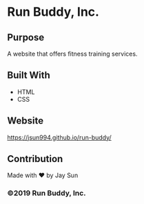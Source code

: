 # Run Buddy, Inc.

## Purpose
A website that offers fitness training services. 

## Built With
* HTML
* CSS

## Website
https://jsun994.github.io/run-buddy/

## Contribution
Made with ❤️ by Jay Sun

### ©️2019 Run Buddy, Inc.
